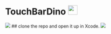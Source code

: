 # TouchBarDino <img src="Resources/Icon.png" width="30">
<img src="GitHub/poster.png">
## clone the repo and open it up in Xcode. 
<img src="GitHub/play.gif">

